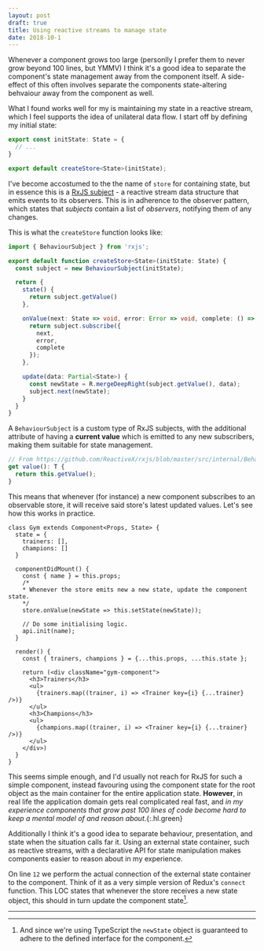 ```yaml
---
layout: post
draft: true
title: Using reactive streams to manage state
date: 2018-10-1
---
```


Whenever a component grows too large (personlly I prefer them to never grow beyond 100 lines, but YMMV) I think it's a good idea to separate the component's state management away from the component itself. A side-effect of this often involves separate the components state-altering behvaiour away from the component as well.

What I found works well for my is maintaining my state in a reactive stream, which I feel supports the idea of unilateral data flow. I start off by defining my initial state:

```ts
export const initState: State = {
  // ...
}

export default createStore<State>(initState);
```

I've become accostumed to the the name of `store` for containing state, but in essence this is a [RxJS subject]() - a reactive stream data structure that emits events to its observers. This is in adherence to the observer pattern, which states that *subjects* contain a list of *observers*, notifying them of any changes.

This is what the `createStore` function looks like:

```ts
import { BehaviourSubject } from 'rxjs';

export default function createStore<State>(initState: State) {
  const subject = new BehaviourSubject(initState);

  return {
    state() {
      return subject.getValue()
    },

    onValue(next: State => void, error: Error => void, complete: () => void) {
      return subject.subscribe({
        next,
        error,
        complete
      });
    },

    update(data: Partial<State>) {
      const newState = R.mergeDeepRight(subject.getValue(), data);
      subject.next(newState);
    }
  }
}
```

A `BehaviourSubject` is a custom type of RxJS subjects, with the additional attribute of having a **current value** which is emitted to any new subscribers, making them suitable for state management.

```ts
// From https://github.com/ReactiveX/rxjs/blob/master/src/internal/BehaviorSubject.ts
get value(): T {
  return this.getValue();
}
```

This means that whenever (for instance) a new component subscribes to an observable store,
it will receive said store's latest updated values. Let's see how this works in practice.

```tsx
class Gym extends Component<Props, State> {
  state = {
    trainers: [],
    champions: []
  }

  componentDidMount() {
    const { name } = this.props; 
    /*
    * Whenever the store emits new a new state, update the component state.
    */
    store.onValue(newState => this.setState(newState));

    // Do some initialising logic.
    api.init(name);
  }

  render() {
    const { trainers, champions } = {...this.props, ...this.state };

    return (<div className="gym-component">
      <h3>Trainers</h3>
      <ul>
        {trainers.map((trainer, i) => <Trainer key={i} {...trainer} />)}
      </ul>
      <h3>Champions</h3>
      <ul>
        {champions.map((trainer, i) => <Trainer key={i} {...trainer} />)}
      </ul>
    </div>)
  }
}
```

This seems simple enough, and I'd usually not reach for RxJS for such a simple component,
instead favouring using the component state for the root object as the main container for the
entire application state. **However**, in real life the application domain gets real complicated 
real fast, and 
*in my experience components that grow past 100 lines of code become hard to keep a mental model of and reason about.*{:.hl.green}

Additionally I think it's a good idea to separate behaviour, presentation, and state when the situation
calls far it. Using an external state container, such as reactive streams, with a declarative API for
state manipulation makes components easier to reason about in my experience.

On line `12` we perform the actual connection of the external state container to the component. Think
of it as a very simple version of Redux's `connect` function. This LOC states that whenever the store
receives a new state object, this should in turn update the component state[^1].

---

[^1]: And since we're using TypeScript the `newState` object is guaranteed to adhere to the defined interface for the component.
